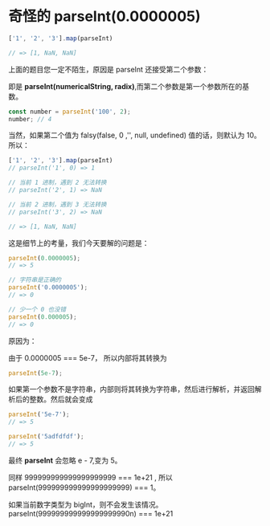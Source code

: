 # 奇怪的 parseInt(0.0000005)

```js
['1', '2', '3'].map(parseInt)

// => [1, NaN, NaN] 
```

上面的题目您一定不陌生，原因是 parseInt 还接受第二个参数：

即是 **parseInt(numericalString, radix)**,而第二个参数是第一个参数所在的基数。

```js
const number = parseInt('100', 2);
number; // 4
```

当然，如果第二个值为 falsy(false, 0 ,'', null, undefined) 值的话，则默认为 10。
所以：

```js
['1', '2', '3'].map(parseInt)
// parseInt('1', 0) => 1

// 当前 1 进制，遇到 2 无法转换
// parseInt('2', 1) => NaN 

// 当前 2 进制，遇到 3 无法转换
// parseInt('3', 2) => NaN 

// => [1, NaN, NaN] 
```

这是细节上的考量，我们今天要解的问题是：

```js
parseInt(0.0000005);
// => 5

// 字符串是正确的
parseInt('0.0000005');
// => 0

// 少一个 0 也没错
parseInt(0.000005);
// => 0
```

原因为：


由于 0.0000005 === 5e-7， 所以内部将其转换为

```js
parseInt(5e-7);
```

如果第一个参数不是字符串，内部则将其转换为字符串，然后进行解析，并返回解析后的整数。然后就会变成
```js
parseInt('5e-7');
// => 5

parseInt('5adfdfdf');
// => 5
```

最终 **parseInt** 会忽略 e - 7,变为 5。

同样 999999999999999999999 === 1e+21 , 所以 parseInt(999999999999999999999) === 1。

如果当前数字类型为 bigInt，则不会发生该情况。parseInt(999999999999999999990n) === 1e+21